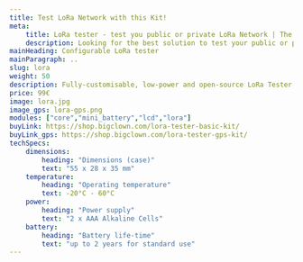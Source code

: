 ```yaml
---
title: Test LoRa Network with this Kit!
meta:
    title: LoRa tester - test you public or private LoRa Network | The Things Network | TTNMapper
    description: Looking for the best solution to test your public or private Lora Network? With this open-source, fully-customisable and low-power device it's peace of cake! LoRa tester is ready to work with The Things Network or track GPS position with TTNMapper.
mainHeading: Configurable LoRa tester
mainParagraph: ..
slug: lora
weight: 50
description: Fully-customisable, low-power and open-source LoRa Tester without soldering and wiring. Works with The Things Network (TTN) and other public or private networks.
price: 99€
image: lora.jpg
image_gps: lora-gps.png
modules: ["core","mini_battery","lcd","lora"]
buyLink: https://shop.bigclown.com/lora-tester-basic-kit/
buyLink_gps: https://shop.bigclown.com/lora-tester-gps-kit/
techSpecs:
    dimensions:
        heading: "Dimensions (case)"
        text: "55 x 28 x 35 mm"
    temperature:
        heading: "Operating temperature"
        text: -20°C - 60°C
    power:
        heading: "Power supply"
        text: "2 x AAA Alkaline Cells"
    battery:
        heading: "Battery life-time"
        text: "up to 2 years for standard use"
---
```

